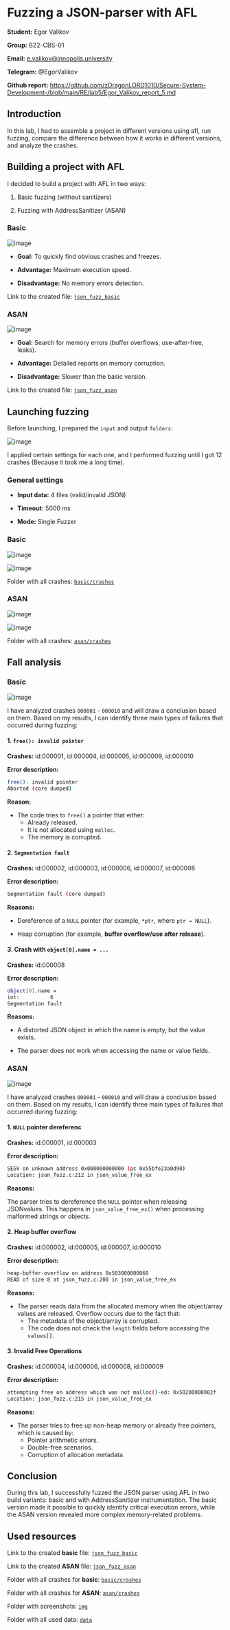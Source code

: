 # Fuzzing a JSON-parser with AFL

**Student:** Egor Valikov

**Group:** B22-CBS-01

**Email:** e.valikov@innopolis.university

**Telegram:** @EgorValikov

**Github report:** https://github.com/zDragonLORD1010/Secure-System-Development-/blob/main/RE/lab5/Egor_Valikov_report_5.md

## Introduction

In this lab, I had to assemble a project in different versions using afl, run fuzzing, compare the difference between how it works in different versions, and analyze the crashes.

## Building a project with AFL

I decided to build a project with AFL in two ways:

1. Basic fuzzing (without sanitizers)

2. Fuzzing with AddressSanitizer (ASAN)

### Basic

![image](https://github.com/user-attachments/assets/272f22eb-4b6d-4ce8-8b04-526b3180509d)

- **Goal:** To quickly find obvious crashes and freezes.

- **Advantage:** Maximum execution speed.

- **Disadvantage:** No memory errors detection.

Link to the created file: [`json_fuzz_basic`](https://github.com/zDragonLORD1010/Secure-System-Development-/blob/main/RE/lab5/data/json_fuzz_basic)

### ASAN

![image](https://github.com/user-attachments/assets/4fb3acc0-706b-4698-b73f-42bb79587a03)

- **Goal:** Search for memory errors (buffer overflows, use-after-free, leaks).

- **Advantage:** Detailed reports on memory corruption.

- **Disadvantage:** Slower than the basic version.

Link to the created file: [`json_fuzz_asan`](https://github.com/zDragonLORD1010/Secure-System-Development-/blob/main/RE/lab5/data/json_fuzz_asan)

## Launching fuzzing

Before launching, I prepared the `input` and output `folders`:

![image](https://github.com/user-attachments/assets/3c2c74e3-6189-492d-a8c1-9e065cba5d19)

I applied certain settings for each one, and I performed fuzzing until I got 12 crashes (Because it took me a long time).

### General settings

- **Input data:** 4 files (valid/invalid JSON)

- **Timeout:** 5000 ms

- **Mode:** Single Fuzzer

### Basic

![image](https://github.com/user-attachments/assets/0ef48777-48e4-4e9b-82fb-86b2e44b2130)

![image](https://github.com/user-attachments/assets/4269ab4a-0b63-4825-8b24-04768608bf30)

Folder with all crashes: [`basic/crashes`](https://github.com/zDragonLORD1010/Secure-System-Development-/tree/main/RE/lab5/data/outputs/basic/crashes)

### ASAN

![image](https://github.com/user-attachments/assets/5d1df2d2-334c-446d-82c6-7d07d2f4547c)

![image](https://github.com/user-attachments/assets/8084ea88-a479-4180-a24e-387f08c78e5c)

Folder with all crashes: [`asan/crashes`](https://github.com/zDragonLORD1010/Secure-System-Development-/tree/main/RE/lab5/data/outputs/asan/crashes)

## Fall analysis

### Basic

![image](https://github.com/user-attachments/assets/e07f7c28-3e43-488b-be81-725414e697db)

I have analyzed crashes `000001` - `000010` and will draw a conclusion based on them. Based on my results, I can identify three main types of failures that occurred during fuzzing:

#### 1. `free(): invalid pointer`

**Crashes:** id:000001, id:000004, id:000005, id:000009, id:000010

**Error description:**

```bash
free(): invalid pointer
Aborted (core dumped)
```

**Reason:**

- The code tries to `free()` a pointer that either:
  - Already released.
  - It is not allocated using `malloc`.
  - The memory is corrupted.

#### 2. `Segmentation fault`

**Crashes:** id:000002, id:000003, id:000006, id:000007, id:000008

**Error description:**

```bash
Segmentation fault (core dumped)
```

**Reasons:**

- Dereference of a `NULL` pointer (for example, `*ptr`, where `ptr = NULL`).

- Heap corruption (for example, **buffer overflow/use after release**).

#### 3. Crash with `object[0].name = ...`

**Crashes:** id:000008

**Error description:**

```bash
object[0].name = 
int:          6
Segmentation fault
```

**Reasons:**

- A distorted JSON object in which the name is empty, but the value exists.

- The parser does not work when accessing the name or value fields.

### ASAN

![image](https://github.com/user-attachments/assets/7712a200-136b-4105-ac69-3d1e553f81c4)

I have analyzed crashes `000001` - `000010` and will draw a conclusion based on them. Based on my results, I can identify three main types of failures that occurred during fuzzing:

#### 1. `NULL` pointer dereferenc

**Crashes:** id:000001, id:000003

**Error description:**

```bash
SEGV on unknown address 0x000000000000 (pc 0x55bfe23a0d90)
Location: json_fuzz.c:212 in json_value_free_ex
```

**Reasons:**

The parser tries to dereference the `NULL` pointer when releasing JSONvalues. This happens in `json_value_free_ex()` when processing malformed strings or objects.

#### 2. Heap buffer overflow

**Crashes:** id:000002, id:000005, id:000007, id:000010

**Error description:**

```bash
heap-buffer-overflow on address 0x503000000068
READ of size 8 at json_fuzz.c:200 in json_value_free_ex
```

**Reasons:**

- The parser reads data from the allocated memory when the object/array values are released. Overflow occurs due to the fact that:
  - The metadata of the object/array is corrupted.
  - The code does not check the `length` fields before accessing the `values[]`.

#### 3. Invalid Free Operations

**Crashes:** id:000004, id:000006, id:000008, id:000009

**Error description:**

```bash
attempting free on address which was not malloc()-ed: 0x50200000002f
Location: json_fuzz.c:215 in json_value_free_ex
```

**Reasons:**

- The parser tries to free up non-heap memory or already free pointers, which is caused by:
  - Pointer arithmetic errors.
  - Double-free scenarios.
  - Corruption of allocation metadata.

## Conclusion

During this lab, I successfully fuzzed the JSON parser using AFL in two build variants: basic and with AddressSanitizer instrumentation. The basic version made it possible to quickly identify critical execution errors, while the ASAN version revealed more complex memory-related problems.

## Used resources

Link to the created **basic** file: [`json_fuzz_basic`](https://github.com/zDragonLORD1010/Secure-System-Development-/blob/main/RE/lab5/data/json_fuzz_basic)

Link to the created **ASAN** file: [`json_fuzz_asan`](https://github.com/zDragonLORD1010/Secure-System-Development-/blob/main/RE/lab5/data/json_fuzz_asan)

Folder with all crashes for **basic**: [`basic/crashes`](https://github.com/zDragonLORD1010/Secure-System-Development-/tree/main/RE/lab5/data/outputs/basic/crashes)

Folder with all crashes for **ASAN**: [`asan/crashes`](https://github.com/zDragonLORD1010/Secure-System-Development-/tree/main/RE/lab5/data/outputs/asan/crashes)

Folder with screenshots: [`img`](https://github.com/zDragonLORD1010/Secure-System-Development-/tree/main/RE/lab5/img)

Folder with all used data: [`data`](https://github.com/zDragonLORD1010/Secure-System-Development-/tree/main/RE/lab5/data)
